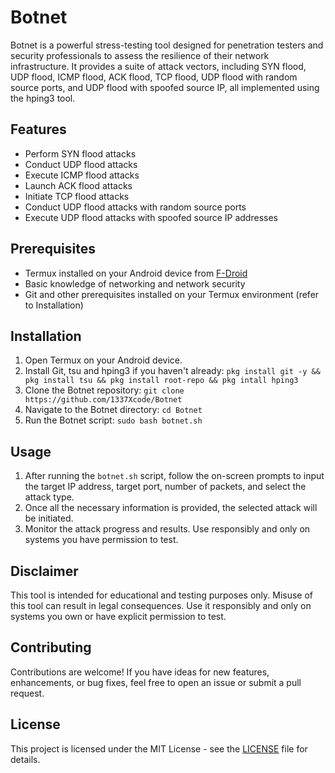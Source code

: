 # Botnet

Botnet is a powerful stress-testing tool designed for penetration testers and security professionals to assess the resilience of their network infrastructure. It provides a suite of attack vectors, including SYN flood, UDP flood, ICMP flood, ACK flood, TCP flood, UDP flood with random source ports, and UDP flood with spoofed source IP, all implemented using the hping3 tool.

## Features

- Perform SYN flood attacks
- Conduct UDP flood attacks
- Execute ICMP flood attacks
- Launch ACK flood attacks
- Initiate TCP flood attacks
- Conduct UDP flood attacks with random source ports
- Execute UDP flood attacks with spoofed source IP addresses

## Prerequisites

- Termux installed on your Android device from [F-Droid](https://f-droid.org/packages/com.termux)
- Basic knowledge of networking and network security
- Git and other prerequisites installed on your Termux environment (refer to Installation)

## Installation

1. Open Termux on your Android device.
2. Install Git, tsu and hping3 if you haven't already: `pkg install git -y && pkg install tsu && pkg install root-repo && pkg intall hping3`
3. Clone the Botnet repository: `git clone https://github.com/1337Xcode/Botnet`
4. Navigate to the Botnet directory: `cd Botnet`
5. Run the Botnet script: `sudo bash botnet.sh`

## Usage

1. After running the `botnet.sh` script, follow the on-screen prompts to input the target IP address, target port, number of packets, and select the attack type.
2. Once all the necessary information is provided, the selected attack will be initiated.
3. Monitor the attack progress and results. Use responsibly and only on systems you have permission to test.

## Disclaimer

This tool is intended for educational and testing purposes only. Misuse of this tool can result in legal consequences. Use it responsibly and only on systems you own or have explicit permission to test.

## Contributing

Contributions are welcome! If you have ideas for new features, enhancements, or bug fixes, feel free to open an issue or submit a pull request.

## License

This project is licensed under the MIT License - see the [LICENSE](LICENSE) file for details.
